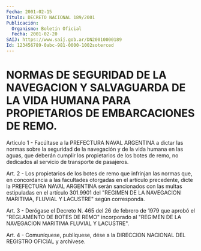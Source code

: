 ```yaml
---
Fecha: 2001-02-15
Título: DECRETO NACIONAL 189/2001
Publicación:
  Organismo: Boletín Oficial
  Fecha: 2001-02-20
SAIJ: https://www.saij.gob.ar/DN20010000189
Id: 123456789-0abc-981-0000-1002soterced
---
```

# NORMAS DE SEGURIDAD DE LA NAVEGACION Y SALVAGUARDA DE LA VIDA HUMANA PARA PROPIETARIOS DE EMBARCACIONES DE REMO.

<a id="1"></a>
Artículo 1 - Facúltase a la PREFECTURA NAVAL  ARGENTINA  a dictar las  normas sobre la seguridad de la navegación y de la vida humana en las  aguas, que deberán cumplir los propietarios de los botes de remo,  no    dedicados  al  servicio  de  transporte  de  pasajeros.

<a id="2"></a>
Art. 2 - Los  propietarios  de los botes de remo que infrinjan las normas  que,  en concordancia a  las  facultades  otorgadas  en  el artículo precedente,  dicte  la  PREFECTURA  NAVAL  ARGENTINA serán sancionados con las multas estipuladas en el artículo  301.9901 del "REGIMEN  DE  LA  NAVEGACION  MARITIMA,  FLUVIAL Y LACUSTRE"  según corresponda.

<a id="3"></a>
Art. 3 - Derógase el Decreto N. 465 del 26  de febrero de 1979 que aprobó el "REGLAMENTO DE BOTES DE REMO" incorporado  al "REGIMEN DE LA NAVEGACION MARITIMA FLUVIAL Y LACUSTRE".

<a id="4"></a>
Art.  4 - Comuníquese, publíquese, dése a la DIRECCION NACIONAL DEL REGISTRO OFICIAL y archívese.